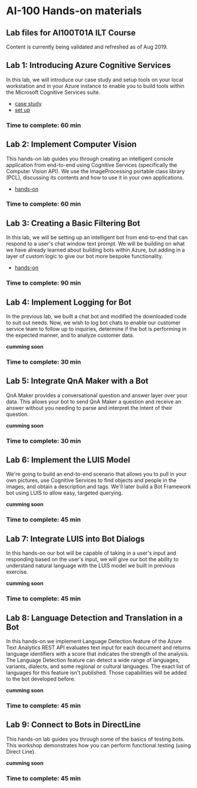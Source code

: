 # AI-100 Hands-on materials

## Lab files for AI100T01A ILT Course

Content is currently being validated and refreshed as of Aug 2019.

## Lab 1: Introducing Azure Cognitive Services

In this lab, we will introduce our case study and setup tools on your local workstation and in your Azure instance to enable you to build tools within the Microsoft Cognitive Services suite.

- [case study](/Lab01/01-Introduction_Case_Study.md)
- [set up](/Lab01/README.md)

### Time to complete: 60 min

## Lab 2: Implement Computer Vision

This hands-on lab guides you through creating an intelligent console application from end-to-end using Cognitive Services (specifically the Computer Vision API). We use the ImageProcessing portable class library (PCL), discussing its contents and how to use it in your own applications.

- [hands-on](/Lab02/README.md)

### Time to complete: 60 min


## Lab 3: Creating a Basic Filtering Bot

In this lab, we will be setting up an intelligent bot from end-to-end that can respond to a user's chat window text prompt. We will be building on what we have already learned about building bots within Azure, but adding in a layer of custom logic to give our bot more bespoke functionality.

- [hands-on](/Lab03/README.md)

### Time to complete: 90 min


## Lab 4: Implement Logging for Bot

In the previous lab, we built a chat bot and modified the downloaded code to suit out needs. Now, we wish to log bot chats to enable our customer service team to follow up to inquiries, determine if the bot is performing in the expected manner, and to analyze customer data.

**cumming soon**

### Time to complete: 30 min


## Lab 5: Integrate QnA Maker with a Bot

QnA Maker provides a conversational question and answer layer over your data. This allows your bot to send QnA Maker a question and receive an answer without you needing to parse and interpret the intent of their question.

**cumming soon**

### Time to complete: 30 min


## Lab 6: Implement the LUIS Model

We're going to build an end-to-end scenario that allows you to pull in your own pictures, use Cognitive Services to find objects and people in the images, and obtain a description and tags. We'll later build a Bot Framework bot using LUIS to allow easy, targeted querying.

**cumming soon**

### Time to complete: 45 min


## Lab 7: Integrate LUIS into Bot Dialogs

In this hands-on our bot will be capable of taking in a user's input and responding based on the user's input, we will give our bot the ability to understand natural language with the LUIS model we built in previous exercise.

**cumming soon**

### Time to complete: 45 min

## Lab 8: Language Detection and Translation in a Bot

In this hands-on we implement Language Detection feature of the Azure Text Analytics REST API evaluates text input for each document and returns language identifiers with a score that indicates the strength of the analysis. The Language Detection feature can detect a wide range of languages, variants, dialects, and some regional or cultural languages. The exact list of languages for this feature isn't published. Those capabilities will be added to the bot developed before.

**cumming soon**

### Time to complete: 45 min

## Lab 9: Connect to Bots in DirectLine 

This hands-on lab guides you through some of the basics of testing bots. This workshop demonstrates how you can perform functional testing (using Direct Line).

**cumming soon**

### Time to complete: 45 min